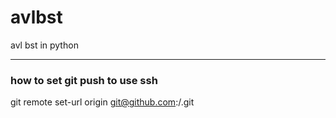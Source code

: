 # avlbst
avl bst in python

---
### how to set git push to use ssh
git remote set-url origin git@github.com:<Username>/<Project>.git
